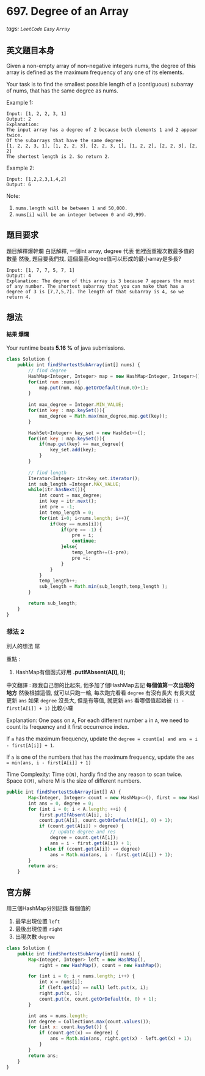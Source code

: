 # 697. Degree of an Array
###### tags: `LeetCode` `Easy` `Array`

## 英文題目本身
Given a non-empty array of non-negative integers nums, the degree of this array is defined as the maximum frequency of any one of its elements.

Your task is to find the smallest possible length of a (contiguous) subarray of nums, that has the same degree as nums.

Example 1:
```
Input: [1, 2, 2, 3, 1]
Output: 2
Explanation: 
The input array has a degree of 2 because both elements 1 and 2 appear twice.
Of the subarrays that have the same degree:
[1, 2, 2, 3, 1], [1, 2, 2, 3], [2, 2, 3, 1], [1, 2, 2], [2, 2, 3], [2, 2]
The shortest length is 2. So return 2.
```
Example 2:
```
Input: [1,2,2,3,1,4,2]
Output: 6
```
Note:

1. `nums.length will be between 1 and 50,000.`
2. `nums[i] will be an integer between 0 and 49,999.`


## 題目要求
題目解釋爆幹爛
白話解釋, 一個int array, degree 代表 他裡面重複次數最多值的數量
然後, 題目要我們找, 這個最高degree值可以形成的最小array是多長?
```
Input: [1, 7, 7, 5, 7, 1]
Output: 4
Explanation: The degree of this array is 3 because 7 appears the most of any number. The shortest subarray that you can make that has a degree of 3 is [7,7,5,7]. The length of that subarray is 4, so we return 4.
```

## 想法

#### 結果 爆爛
Your runtime beats **5.16 %** of java submissions.
```javascript
class Solution {
    public int findShortestSubArray(int[] nums) {
        // find degree 
        HashMap<Integer, Integer> map = new HashMap<Integer, Integer>();
        for(int num :nums){
            map.put(num, map.getOrDefault(num,0)+1);
        }
        
        int max_degree = Integer.MIN_VALUE;
        for(int key : map.keySet()){
            max_degree = Math.max(max_degree,map.get(key));
        }

        HashSet<Integer> key_set = new HashSet<>();
        for(int key : map.keySet()){
            if(map.get(key) == max_degree){
                key_set.add(key);
            }
        }
        
        // find length
        Iterator<Integer> itr=key_set.iterator();
        int sub_length =Integer.MAX_VALUE;
        while(itr.hasNext()){
            int count = max_degree;
            int key = itr.next();
            int pre = -1;
            int temp_length = 0;
            for(int i=0; i<nums.length; i++){
                if(key == nums[i]){
                    if(pre == -1) {
                        pre = i;
                        continue;
                    }else{
                        temp_length+=(i-pre);
                        pre =i;
                    }
                }
            }
            temp_length++;
            sub_length = Math.min(sub_length,temp_length );
        }

        return sub_length;
    }
}
```

### 想法 2
別人的想法  屌

重點 :
1. HashMap有個函式好用 **.putIfAbsent(A[i], i);**

中文翻譯 : 
跟我自己想的比起來, 他多加了個HashMap去記 **每個值第一次出現的地方** 
然後根據這個, 就可以只跑一輪, 每次跑完看看 `degree` 有沒有長大 有長大就更新 `ans`
如果 `degree` 沒長大, 但是有等值, 就更新 `ans` 看哪個值起始被 `(i - first[A[i]] + 1)` 比較小囉


Explanation:
One pass on `A`,
For each different number `a` in `A`,
we need to count its frequency and it first occurrence index.

If `a` has the maximum frequency,
update the `degree = count[a] and ans = i - first[A[i]] + 1`.

If `a` is one of the numbers that has the maximum frequency,
update the `ans = min(ans, i - first[A[i]] + 1)`


Time Complexity:
Time `O(N)`, hardly find the any reason to scan twice.
Space `O(M)`, where M is the size of different numbers.
```javascript
public int findShortestSubArray(int[] A) {
        Map<Integer, Integer> count = new HashMap<>(), first = new HashMap<>();
        int ans = 0, degree = 0;
        for (int i = 0; i < A.length; ++i) {
            first.putIfAbsent(A[i], i);
            count.put(A[i], count.getOrDefault(A[i], 0) + 1);
            if (count.get(A[i]) > degree) {
                // update degree and res
                degree = count.get(A[i]);
                ans = i - first.get(A[i]) + 1;
            } else if (count.get(A[i]) == degree)
                ans = Math.min(ans, i - first.get(A[i]) + 1);
        }
        return ans;
    }
```

## 官方解
用三個HashMap分別記錄 每個值的 
1. 最早出現位置 `left`
2. 最後出現位置 `right`
3. 出現次數 `degree`
```javascript
class Solution {
    public int findShortestSubArray(int[] nums) {
        Map<Integer, Integer> left = new HashMap(),
            right = new HashMap(), count = new HashMap();

        for (int i = 0; i < nums.length; i++) {
            int x = nums[i];
            if (left.get(x) == null) left.put(x, i);
            right.put(x, i);
            count.put(x, count.getOrDefault(x, 0) + 1);
        }

        int ans = nums.length;
        int degree = Collections.max(count.values());
        for (int x: count.keySet()) {
            if (count.get(x) == degree) {
                ans = Math.min(ans, right.get(x) - left.get(x) + 1);
            }
        }
        return ans;
    }
}
```